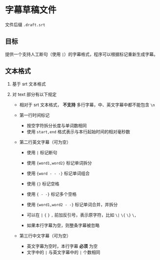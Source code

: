 # 字幕草稿文件

文件后缀 `.draft.srt`

## 目标

提供一个支持人工断句（使用 `|`）的字幕格式，程序可以根据标记重新生成字幕。

## 文本格式

1. 基于 srt 文本格式

2. 对 text 部分有以下规定

   * 相对于 srt 文本格式， **不支持** 多行字幕，中、英文字幕中都不能包含 `\n`

   * 第一行时间标记

     - 按空字符拆分长度与单词数相同
     - 使用 `start,end` 格式表示与本行起始时间的相对毫秒数

   * 第二行英文字幕（可为空）

     - 使用 `|` 标记断句

     - 使用 `{word1,word2}` 标记单词拆分
     - 使用 `{word - - -}` 标记单词组合
     - 使用 `{}` 标记空格
     - 使用 `{ - -}` 标记多个空格
     - 使用 `{word1,word2 - -}` 标记单词合并，并拆分

     - 可以在 `|` `{` `}` `,` 前加反引号，表示原字符，比如 `\|` `\{` `\}` `\,`

     - 如果本行字幕为空，则整条字幕被忽略

   * 第三行中文字幕（可为空）
     - 英文字幕为空时，本行字幕 **必须** 为空
     - 文字中的 `|` 与英文字幕中的 `|` 个数相同
